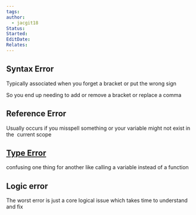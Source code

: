 ```yaml
---
tags: 
author:
  - jacgit18
Status: 
Started: 
EditDate: 
Relates:
---
```

## Syntax Error 

Typically associated when you forget a bracket or put the wrong sign 

So you end up needing to add or remove a bracket or replace a comma 

## Reference Error 

Usually occurs if you misspell something or your variable might not exist in the  current scope 

## [Type Error](https://developer.mozilla.org/en-US/docs/Web/JavaScript/Reference/Global_Objects/TypeError) 

confusing one thing for another like calling a variable instead of a function 

## Logic error 

The worst error is just a core logical issue which takes time to understand and fix